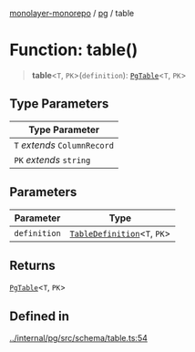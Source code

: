[monolayer-monorepo](../../index.md) / [pg](../index.md) / table

# Function: table()

> **table**\<`T`, `PK`\>(`definition`): [`PgTable`](../classes/PgTable.md)\<`T`, `PK`\>

## Type Parameters

| Type Parameter |
| ------ |
| `T` *extends* `ColumnRecord` |
| `PK` *extends* `string` |

## Parameters

| Parameter | Type |
| ------ | ------ |
| `definition` | [`TableDefinition`](../type-aliases/TableDefinition.md)\<`T`, `PK`\> |

## Returns

[`PgTable`](../classes/PgTable.md)\<`T`, `PK`\>

## Defined in

[../internal/pg/src/schema/table.ts:54](https://github.com/dunkelbraun/monolayer/blob/6bdf3be3c6969418f99f4a76945aeb545cab66bd/internal/pg/src/schema/table.ts#L54)
